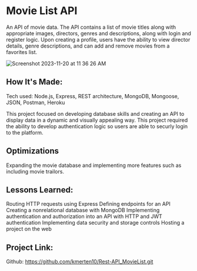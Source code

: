 # Movie List API
An API of movie data. The API contains a list of movie titles along with appropriate images, directors, genres and descriptions, along with login and register logic. Upon creating a profile, users have the ability to view director details, genre descriptions, and can add and remove movies from a favorites list.

![Screenshot 2023-11-20 at 11 36 26 AM](https://github.com/kmerten10/Rest-API_MovieList/assets/127905952/c3bf6862-916f-4a0b-9107-0c7f832e4696)


## How It's Made:
Tech used: Node.js, Express, REST architecture, MongoDB, Mongoose, JSON, Postman, Heroku

This project focused on developing database skills and creating an API to display data in a dynamic and visually appealing way. This project required the ability to develop authentication logic so users are able to securly login to the platform. 

## Optimizations
Expanding the movie database and implementing more features such as including movie trailors.

## Lessons Learned:
Routing HTTP requests using Express
Defining endpoints for an API
Creating a nonrelational database with MongoDB
Implementing authentication and authorization into an API with HTTP and JWT authentication
Implementing data security and storage controls
Hosting a project on the web

## Project Link:
Github: https://github.com/kmerten10/Rest-API_MovieList.git
